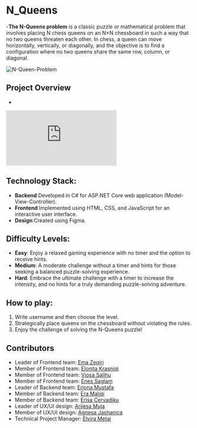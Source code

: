 # N_Queens
-**The N-Queens problem** is a classic puzzle or mathematical problem that involves placing N chess queens on an N×N chessboard in such a way that no two queens threaten each other. In chess, a queen can move horizontally, vertically, or diagonally, and the objective is to find a configuration where no two queens share the same row, column, or diagonal.

![N-Queen-Problem](https://github.com/elvirametaj/N_Queens/assets/118827510/ae13e938-b67f-4edd-a90a-04bea67048c0)


## Project Overview
-


![Welcome page](https://github.com/elvirametaj/N_Queens/blob/master/N_Queens_Game.pdf)



## Technology Stack:
- **Backend**:Developed in C# for ASP.NET Core web application (Model-View-Controller).
- **Frontend**:Implemented using HTML, CSS, and JavaScript for an interactive user interface.
- **Design**:Created using Figma.

## Difficulty Levels:

- **Easy**: Enjoy a relaxed gaming experience with no timer and the option to receive hints.
- **Medium**: A moderate challenge without a timer and hints for those seeking a balanced puzzle-solving experience.
- **Hard**: Embrace the ultimate challenge with a timer to increase the intensity, and no hints for a truly demanding puzzle-solving adventure.

## How to play:

1. Write username and then choose the level.
2. Strategically place queens on the chessboard without violating the rules.
3. Enjoy the challenge of solving the N-Queens puzzle!



## Contributors

- Leader of Frontend team: [Ema Zeqiri](https://github.com/emazech)
- Member of Frontend team: [Elonita Krasniqi](https://github.com/ElonitaKrasniqi1)
- Member of Frontend team: [Vjosa Salihu](https://github.com/Vsalihu1)
- Member of Frontend team: [Enes Saglam](https://github.com/SAGLAMENES)
- Leader of Backend team: [Eriona Mustafa](https://github.com/ErionaM)
- Member of Backend team: [Era Maliqi](https://github.com/eramaliqi)
- Member of Backend team: [Erisa Cervadiku](https://github.com/erisa3002)
- Leader of UX/UI design: [Arijesa Muja](https://github.com/ArijesaMuja)
- Member of UX/UI design: [Agnesa Jashanica](https://github.com/agnesajashanicaa)
- Technical Project Manager: [Elvira Metaj](https://github.com/elvirametaj)
